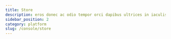 ```yaml
---
title: Store
description: eros donec ac odio tempor orci dapibus ultrices in iaculis nunc sed augue lacus viverra vitae congue eu consequat ac
sidebar_position: 2
category: platform
slug: /console/store
---
```

